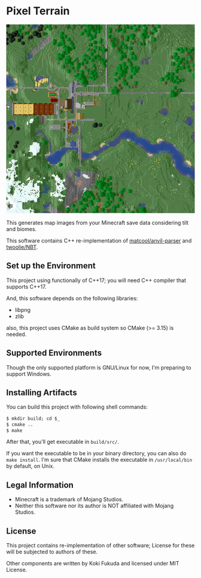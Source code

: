 # Pixel Terrain

![Sample Image](images/sample.png)

This generates map images from your Minecraft save data considering tilt and biomes.

This software contains C++ re-implementation of [matcool/anvil-parser](https://github.com/matcool/anvil-parser)
and [twoolie/NBT](https://github.com/twoolie/NBT).

## Set up the Environment

This project using functionally of C++17; you will need C++ compiler that supports
C++17.

And, this software depends on the following libraries:

- libpng
- zlib

also, this project uses CMake as build system so CMake (>= 3.15) is needed.

## Supported Environments

Though the only supported platform is GNU/Linux for now, I'm preparing to support Windows.

## Installing Artifacts

You can build this project with following shell commands:

```shell
$ mkdir build; cd $_
$ cmake ..
$ make
```

After that, you'll get executable in `build/src/`.

If you want the executable to be in your binary directory,
you can also do `make install`.
I'm sure that CMake installs the executable in `/usr/local/bin` by default, on Unix.

## Legal Information

- Minecraft is a trademark of Mojang Studios.
- Neither this software nor its author is NOT affiliated with Mojang Studios.

## License

This project contains re-implementation of other software;
License for these will be subjected to authors of these.

Other components are written by Koki Fukuda and licensed under MIT License.
